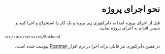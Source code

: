 <h1 lang="fa" dir="rtl" align="right">نحو اجرای پروژه</h1>
<p lang="fa" dir="rtl" align="right">قبل از اجرای پروژه ابتدا به دایرکتوری زیر بروید و بک کار را استخراج و اجرا کنید و سپس اقدام به اجرای پروژه نمایید.</p>

```
src/core/services/Backend
```

<p lang="fa" dir="rtl" align="right">در همین دایرکتوری نیز فایلی برای اجرا در نرم افزار <a href="https://www.postman.com/">Postman</a> پیوست شده است.</p>
